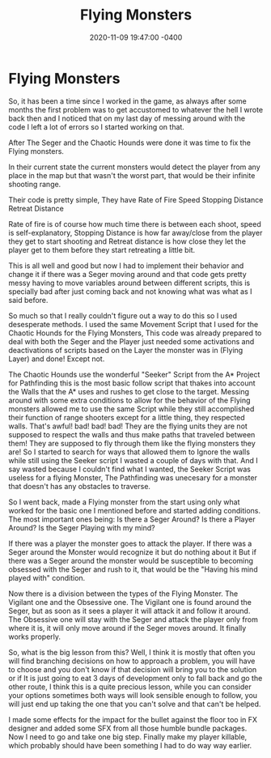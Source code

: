 ﻿---
layout: post
title:  "Flying Monsters"
date:   2020-11-09 19:47:00 -0400
categories: [gamedev, danmakui]
---
# Flying Monsters

So, it has been a time since I worked in the game, as always after some months the first problem was to get accustomed to whatever the hell I wrote back then and I noticed that on my last day of messing around with the code I left a lot of errors so I started working on that.

After The Seger and the Chaotic Hounds were done it was time to fix the Flying monsters.

In their current state the current monsters would detect the player from any place in the map but that wasn't the worst part, that would be their infinite shooting range.

Their code is pretty simple, They have 
Rate of Fire
Speed
Stopping Distance
Retreat Distance

Rate of fire is of course how much time there is between each shoot, speed is self-explanatory, Stopping Distance is how far away/close from the player they get to start shooting and Retreat distance is how close they let the player get to them before they start retreating a little bit.

This is all well and good but now I had to implement their behavior and change it if there was a Seger moving around and that code gets pretty messy having to move variables around between different scripts, this is specially bad after just coming back and not knowing what was what as I said before.

So much so that I really couldn't figure out a way to do this so I used desesperate methods.
I used the same Movement Script that I used for the Chaotic Hounds for the Flying Monsters, This code was already prepared to deal with both the Seger and the Player just needed some activations and deactivations of scripts based on the Layer the monster was in (Flying Layer) and done!
Except not.

The Chaotic Hounds use the wonderful "Seeker" Script from the A* Project for Pathfinding this is the most basic follow script that thakes into account the Walls that  the A* uses and rushes to get close to the target.
Messing around with some extra conditions to allow for the behavior of the Flying monsters allowed me to use the same Script while they still accomplished their function of range shooters except for a little thing, they respected walls.
That's awful! bad! bad! bad! They are the flying units they are not supposed to respect the walls and thus make paths that traveled between them! They are supposed to fly through them like the flying monsters they are!
So I started to search for ways that allowed them to Ignore the walls while still using the Seeker script I wasted a couple of days with that. And I say wasted because I couldn't find what I wanted, the Seeker Script was useless for a flying Monster, The Pathfinding was unecesary for a monster that doesn't has any obstacles to traverse.

So I went back, made a Flying monster from the start using only what worked for the basic one I mentioned before and started adding conditions.
The most important ones being: 
Is there a Seger Around?
Is there a Player Around?
Is the Seger Playing with my mind?

If there was a player the monster goes to attack the player.
If there was a Seger around the Monster would recognize it but do nothing about it But if there was a Seger around the monster would be susceptible to becoming obsessed with the Seger and rush to it, that would be the "Having his mind played with" condition.

Now there is a division between the types of the Flying Monster.
The Vigilant one and the Obsessive one.
The Vigilant one is found around the Seger, but as soon as it sees a player it will attack it and follow it around.
The Obsessive one will stay with the Seger and attack the player only from where it is, it will only move around if the Seger moves around.
It finally works properly.

So, what is the big lesson from this? Well, I think it is mostly that often you will find branching decisions on how to approach a problem, you will have to choose and you don't know if that decision will bring you to the solution or if It is just going to eat 3 days of development only to fall back and go the other route, I think this is a quite precious lesson, while you can consider your options sometimes both ways will look sensible enough to follow, you will just end up taking the one that you can't solve and that can't be helped.

I made some effects for the impact for the bullet against the floor too in FX designer and added some SFX from all those humble bundle packages.
Now I need to go and take one big step. 
Finally make my player killable, which probably should have been something I had to do way way earlier.
 

